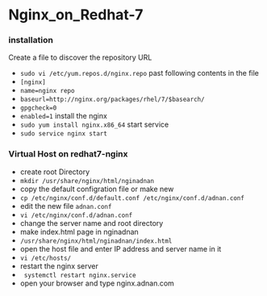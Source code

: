 # Nginx_on_Redhat-7
### installation

 Create a file to discover the repository URL 
* `sudo vi /etc/yum.repos.d/nginx.repo`
 past following contents in the file
* `[nginx]`
* `name=nginx repo`
* `baseurl=http://nginx.org/packages/rhel/7/$basearch/`
* `gpgcheck=0`
* `enabled=1`
 install the nginx
* `sudo yum install nginx.x86_64`
 start service
* `sudo service nginx start`

### Virtual Host on redhat7-nginx

* create root Directory
* `mkdir /usr/share/nginx/html/nginadnan`
* copy the default configration file or make new
* `cp /etc/nginx/conf.d/default.conf /etc/nginx/conf.d/adnan.conf`
* edit the new file `adnan.conf`
* `vi /etc/nginx/conf.d/adnan.conf`
* change the server name and root directory
* make index.html page in nginadnan
* `/usr/share/nginx/html/nginadnan/index.html`
* open the host file and enter IP address and server name in it
* `vi /etc/hosts/`
* restart the nginx server
* ` systemctl restart nginx.service`
* open your browser and type nginx.adnan.com


